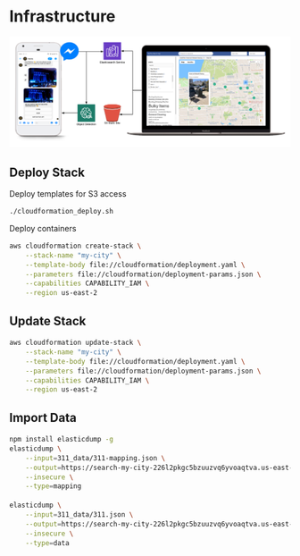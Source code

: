 # Infrastructure

![Architecture](imgs/infrastructure.png)

## Deploy Stack

Deploy templates for S3 access

```bash
./cloudformation_deploy.sh
```

Deploy containers

```bash
aws cloudformation create-stack \
    --stack-name "my-city" \
    --template-body file://cloudformation/deployment.yaml \
    --parameters file://cloudformation/deployment-params.json \
    --capabilities CAPABILITY_IAM \
    --region us-east-2
```

## Update Stack

```bash
aws cloudformation update-stack \
    --stack-name "my-city" \
    --template-body file://cloudformation/deployment.yaml \
    --parameters file://cloudformation/deployment-params.json \
    --capabilities CAPABILITY_IAM \
    --region us-east-2
```

## Import Data

```bash
npm install elasticdump -g
elasticdump \
    --input=311_data/311-mapping.json \
    --output=https://search-my-city-226l2pkgc5bzuuzvq6yvoaqtva.us-east-2.es.amazonaws.com/mycity \
    --insecure \
    --type=mapping

elasticdump \
    --input=311_data/311.json \
    --output=https://search-my-city-226l2pkgc5bzuuzvq6yvoaqtva.us-east-2.es.amazonaws.com/mycity \
    --insecure \
    --type=data
```
